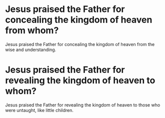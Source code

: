 # Jesus praised the Father for concealing the kingdom of heaven from whom?

Jesus praised the Father for concealing the kingdom of heaven from the wise and understanding.

# Jesus praised the Father for revealing the kingdom of heaven to whom?

Jesus praised the Father for revealing the kingdom of heaven to those who were untaught, like little children.
